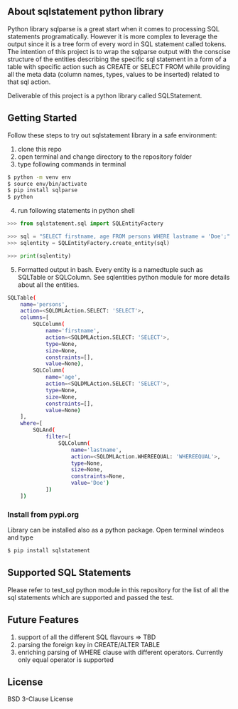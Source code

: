 ## About sqlstatement python library
Python library sqlparse is a great start when it comes to processing SQL statements programatically. However it is more complex to leverage the output since it is a tree form of every word in SQL statement called tokens. The intention of this project is to wrap the sqlparse output with the conscise structure of the entities describing the specific sql statement in a form of a table with specific action such as CREATE or SELECT FROM while providing all the meta data (column names, types, values to be inserted) related to that sql action.

Deliverable of this project is a python library called SQLStatement.

## Getting Started

Follow these steps to try out sqlstatement library in a safe environment:
1. clone this repo
2. open terminal and change directory to the repository folder
3. type following commands in terminal
```bash
$ python -m venv env
$ source env/bin/activate
$ pip install sqlparse
$ python
```
4. run following statements in python shell 
```python
>>> from sqlstatement.sql import SQLEntityFactory

>>> sql = "SELECT firstname, age FROM persons WHERE lastname = 'Doe';"
>>> sqlentity = SQLEntityFactory.create_entity(sql)

>>> print(sqlentity)
```
5. Formatted output in bash. Every entity is a namedtuple such as SQLTable or SQLColumn. See sqlentities python module for more details about all the entities. 
```bash
SQLTable(
    name='persons', 
    action=<SQLDMLAction.SELECT: 'SELECT'>, 
    columns=[
        SQLColumn(
            name='firstname', 
            action=<SQLDMLAction.SELECT: 'SELECT'>, 
            type=None, 
            size=None, 
            constraints=[], 
            value=None), 
        SQLColumn(
            name='age', 
            action=<SQLDMLAction.SELECT: 'SELECT'>, 
            type=None, 
            size=None, 
            constraints=[], 
            value=None)
    ], 
    where=[
        SQLAnd(
            filter=[
                SQLColumn(
                    name='lastname', 
                    action=<SQLDMLAction.WHEREEQUAL: 'WHEREEQUAL'>, 
                    type=None, 
                    size=None, 
                    constraints=None, 
                    value='Doe')
            ])
    ])
```

### Install from pypi.org
Library can be installed also as a python package. Open terminal windeos and type
```bash
$ pip install sqlstatement
```

## Supported SQL Statements
Please refer to test_sql python module in this repository for the list of all the sql statements which are supported and passed the test.

## Future Features

1. support of all the different SQL flavours => TBD
2. parsing the foreign key in CREATE/ALTER TABLE
3. enriching parsing of WHERE clause with different operators. Currently only equal operator is supported

## License
BSD 3-Clause License
